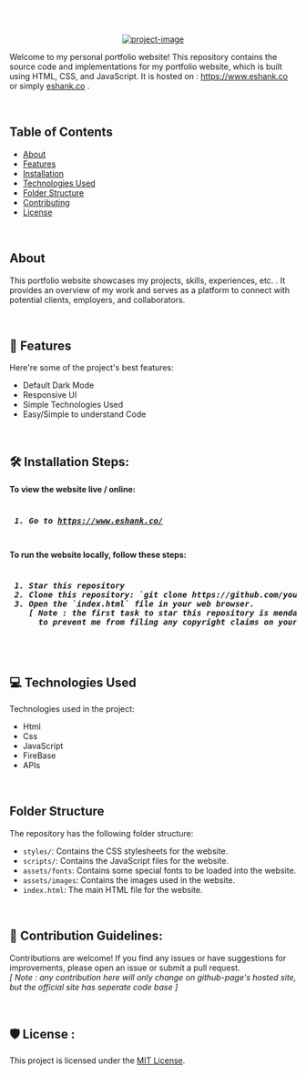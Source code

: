 <a href="https://www.eshank.co/" style="text-decoration:none; color:white"><h1 align="center" id="title">Personal Portfolio Website</h1></a>

<p align="center"><a href="https://www.eshank.co/"><img src="https://socialify.git.ci/mreshank/mreshank.github.io/image?font=Source%20Code%20Pro&amp;language=1&amp;name=1&amp;owner=1&amp;pattern=Circuit%20Board&amp;stargazers=1&amp;theme=Dark" alt="project-image"></a></p>

<p id="description"> Welcome to my personal portfolio website! This repository contains the source code and implementations for my portfolio website, which is built using HTML, CSS, and JavaScript. It is hosted on : <a href="https://www.eshank.co/">https://www.eshank.co</a> or simply <a href="https://www.eshank.co/">eshank.co</a> .</p>

</br>

## Table of Contents

- [About](#about)
- [Features](#features)
- [Installation](#install)
- [Technologies Used](#tech)
- [Folder Structure](#folder-struct)
- [Contributing](#contri)
- [License](#license)

</br>
  
## About

This portfolio website showcases my projects, skills, experiences, etc. . It provides an overview of my work and serves as a platform to connect with potential clients, employers, and collaborators.

</br>

<h2 id="features">🧐 Features</h2>

Here're some of the project's best features:

*   Default Dark Mode
*   Responsive UI
*   Simple Technologies Used
*   Easy/Simple to understand Code

</br>

<h2 id="install">🛠️ Installation Steps:</h2>

<h4> To view the website live / online: </h4>
<pre>
<h5> 1. Go to <a href="https://www.eshank.co/">https://www.eshank.co/</a>
</pre>

<h4> To run the website locally, follow these steps: </h4>
<pre>
<h5> 1. Star this repository 
 2. Clone this repository: `git clone https://github.com/your-username/your-portfolio.git`
 3. Open the `index.html` file in your web browser.
    [ Note : the first task to star this repository is mendatory:<br>      to prevent me from filing any copyright claims on your repository anytime in future]
</pre>

</br>

<h2 id="tech">💻 Technologies Used</h2>

Technologies used in the project:

*   Html
*   Css
*   JavaScript
*   FireBase
*   APIs

</br>

<h2 id="folder-struct"> Folder Structure </h2>

The repository has the following folder structure:

- `styles/`: Contains the CSS stylesheets for the website.
- `scripts/`: Contains the JavaScript files for the website.
- `assets/fonts`: Contains some special fonts to be loaded into the website.
- `assets/images`: Contains the images used in the website.
- `index.html`: The main HTML file for the website.

</br>

<h2 id="contri">🍰 Contribution Guidelines:</h2>

Contributions are welcome! If you find any issues or have suggestions for improvements, please open an issue or submit a pull request. <br>
<em>[ Note : any contribution here will only change on github-page's hosted site, but the official site has seperate code base ]</em>

</br>

<h2 id="license">🛡️ License :</h2>

This project is licensed under the [MIT License](LICENSE).